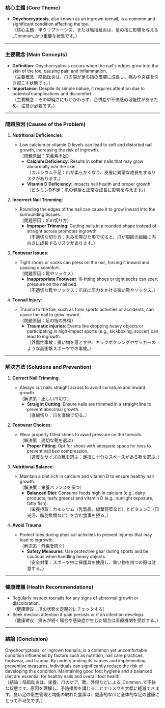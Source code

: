 ### 核心主題 (Core Theme)
- **Onychocryptosis**, also known as an ingrown toenail, is a common and significant condition affecting the toe.  
  （核心主題：甲クリプトーシス、または陥指趾炎は、足の指に影響を与える_Common_かつ重要な状態です。）

---

### 主要觀念 (Main Concepts)
- **Definition**: Onychocryptosis occurs when the nail's edges grow into the skin of the toe, causing pain and inflammation.  
  （主要概念：陥指趾炎は、爪の端が足の指の皮膚に成長し、痛みや炎症を引き起こす状態です。）
- **Importance**: Despite its simple nature, it requires attention due to potential complications and discomfort.  
  （主要概念：その単純さにもかかわらず、合併症や不快感の可能性があるため、注意が必要です。）

---

### 問題原因 (Causes of the Problem)
1. **Nutritional Deficiencies**:
   - Low calcium or vitamin D levels can lead to soft and distorted nail growth, increasing the risk of ingrowth.  
     （問題原因：栄養素不足）
     - **Calcium Deficiency**: Results in softer nails that may grow abnormally into the skin.  
       （カルシウム不足：爪が柔らかくなり、皮膚に異常な成長をするリスクがあります。）
     - **Vitamin D Deficiency**: Impacts nail health and proper growth.  
       （ビタミンD不足：爪の健康と正常な成長に影響を与えます。）

2. **Incorrect Nail Trimming**:
   - Rounding the edges of the nail can cause it to grow inward into the surrounding tissues.  
     （問題原因：爪の切り方）
     - **Improper Trimming**: Cutting nails in a rounded shape instead of straight across promotes ingrowth.  
       （不適切な切り方：丸みを帯びた形で切ると、爪が周囲の組織に内向きに成長するリスクがあります。）

3. **Footwear Issues**:
   - Tight shoes or socks can press on the nail, forcing it inward and causing discomfort.  
     （問題原因：靴やソックス）
     - **Inappropriate Footwear**: Ill-fitting shoes or tight socks can exert pressure on the nail bed.  
       （不適切な靴やソックス：爪床に圧力をかける狭い靴やソックス。）

4. **Toenail Injury**:
   - Trauma to the toe, such as from sports activities or accidents, can cause the nail to grow inward.  
     （問題原因：足の指の外傷）
     - **Traumatic Injuries**: Events like dropping heavy objects or participating in high-impact sports (e.g., kickboxing, soccer) can lead to ingrowth.  
       （外傷性事故：重い物を落とすや、キックボクシングやサッカーのような高衝撃スポーツでの事故。）

---

### 解決方法 (Solutions and Prevention)
1. **Correct Nail Trimming**:
   - Always cut nails straight across to avoid curvature and inward growth.  
     （解決策：正しい爪切り）
     - **Straight Cutting**: Ensure nails are trimmed in a straight line to prevent abnormal growth.  
       （直線切り：爪を直線で切る。）

2. **Footwear Choices**:
   - Wear properly fitted shoes to avoid pressure on the toenails.  
     （解決策：適切な靴を選ぶ）
     - **Proper Fitting**: Opt for shoes with adequate space for toes to prevent nail bed compression.  
       （適度なサイズの靴を選ぶ：足指に十分なスペースがある靴を選ぶ。）

3. **Nutritional Balance**:
   - Maintain a diet rich in calcium and vitamin D to ensure healthy nail growth.  
     （解決策：栄養バランスを保つ）
     - **Balanced Diet**: Consume foods high in calcium (e.g., dairy products, leafy greens) and vitamin D (e.g., sunlight exposure, fatty fish).  
       （栄養摂取：カルシウム（乳製品、緑葉野菜など）とビタミンD（日光浴、脂肪魚類など）を含む食事を摂る。）

4. **Avoid Trauma**:
   - Protect toes during physical activities to prevent injuries that may lead to ingrowth.  
     （解決策：外傷を防ぐ）
     - **Safety Measures**: Use protective gear during sports and be cautious when handling heavy objects.  
       （安全対策：スポーツ中に保護具を使用し、重い物を持つの際は注意する。）

---

### 健康建議 (Health Recommendations)
- Regularly inspect toenails for any signs of abnormal growth or discoloration.  
  （健康建议：爪の状態を定期的にチェックする）
- Seek medical attention if pain persists or if an infection develops.  
  （健康建议：痛みが続く場合や感染症が生じた場合は医療機関を受診する。）

---

### 結論 (Conclusion)
Onychocryptosis, or ingrown toenails, is a common yet uncomfortable condition influenced by factors such as nutrition, nail care practices, footwear, and trauma. By understanding its causes and implementing preventive measures, individuals can significantly reduce the risk of developing this condition. Maintaining good foot hygiene and a balanced diet are essential for healthy nails and overall foot health.  
（結論：陥指趾炎は、栄養、爪のケア、靴、外傷などによる_Common_で不快な状態です。原因を理解し、予防措置を講じることでリスクを大幅に軽減できます。良い足の衛生管理と均衡の取れた食事は、健康的な爪と全体的な足の健康にとって不可欠です。）